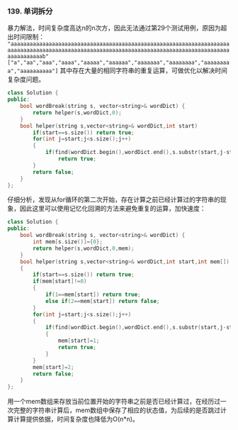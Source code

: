 ### 139. 单词拆分
暴力解法，时间复杂度高达n的n次方，因此无法通过第29个测试用例，原因为超出时间限制：
`"aaaaaaaaaaaaaaaaaaaaaaaaaaaaaaaaaaaaaaaaaaaaaaaaaaaaaaaaaaaaaaaaaaaaaaaaaaaaaaaaaaaaaaaaaaaaaaaaaaaaaaaaaaaaaaaaaaaaaaaaaaaaaaaaaaaaaaaaaaaaaaaaaaaaaab"
["a","aa","aaa","aaaa","aaaaa","aaaaaa","aaaaaaa","aaaaaaaa","aaaaaaaaa","aaaaaaaaaa"]`
其中存在大量的相同字符串的重复运算，可做优化以解决时间复杂度问题。
```cpp
class Solution {
public:
    bool wordBreak(string s, vector<string>& wordDict) {
        return helper(s,wordDict,0);
    }
    bool helper(string s,vector<string>& wordDict,int start)
        if(start==s.size()) return true;
        for(int j=start;j<s.size();j++)
        {
            if(find(wordDict.begin(),wordDict.end(),s.substr(start,j-start+1))!=wordDict.end()&&helper(s,wordDict,j+1))
                return true;
        }
        return false;
    }
};
```
仔细分析，发现从for循环的第二次开始，存在计算之前已经计算过的字符串的现象，因此这里可以使用记忆化回溯的方法来避免重复的运算，加快速度：
```cpp
class Solution {
public:
    bool wordBreak(string s, vector<string>& wordDict) {
        int mem[s.size()]={0};
        return helper(s,wordDict,0,mem);
    }
    bool helper(string s,vector<string>& wordDict,int start,int mem[])
    {
        if(start==s.size()) return true;
        if(mem[start]!=0)
        {
            if(1==mem[start]) return true;
            else if(2==mem[start]) return false;
        }
        for(int j=start;j<s.size();j++)
        {
            if(find(wordDict.begin(),wordDict.end(),s.substr(start,j-start+1))!=wordDict.end()&&helper(s,wordDict,j+1,mem))
            {
                mem[start]=1;
                return true;
            }
        }
        mem[start]=2;
        return false;
    }
};
```
用一个mem数组来存放当前位置开始的字符串之前是否已经计算过，在经历过一次完整的字符串计算后，mem数组中保存了相应的状态值，为后续的是否跳过计算计算提供依据，时间复杂度也降低为O(n*n)。